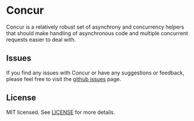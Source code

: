 # Concur

  Concur is a relatively robust set of asynchrony and concurrency helpers that should make handling of asynchronous code and multiple concurrent requests easier to deal with.

## Issues

  If you find any issues with Concur or have any suggestions or feedback, please feel free to visit the [github
  issues](https://github.com/ckknight/concur/issues) page.

## License

MIT licensed. See [LICENSE](https://github.com/ckknight/concur/blob/master/LICENSE) for more details.
